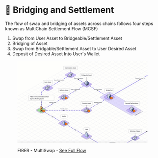 # 🌁 Bridging and Settlement

The flow of swap and bridging of assets across chains follows four steps known as MultiChain Settlement Flow (MCSF)

1. Swap from User Asset to Bridgeable/Settlement Asset
2. Bridging of Asset
3. Swap from Bridgable/Settlement Asset to User Desired Asset
4. Deposit of Desired Asset Into User's Wallet

<figure><img src="../../../../.gitbook/assets/FIBER - Routing.gif" alt=""><figcaption><p>FIBER - MultiSwap - <a href="https://isoflow.io/app/project/cl7teuo4030zs0838hgqsnugh">See Full Flow</a></p></figcaption></figure>
